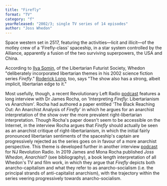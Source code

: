 ```yaml
---
title: "Firefly"
format: "TV"
category: "f"
yearReleased: "2002/3; single TV series of 14 episodes"
author: "Joss Whedon"
---
```

Space western set in 2517, featuring the activities—licit  and illicit—of the motley crew of a 'Firefly-class' spaceship, in a star system  controlled by the Alliance, apparently a fusion of the two surviving  superpowers, the USA and China.

According to <a href="http://lfs.org/newsletter/029/04/Somin.shtml">Ilya Somin</a>, of the  Libertarian Futurist Society, Whedon "deliberately incorporated libertarian  themes in his 2002 science fiction series _Firefly_." <a href="http://praxeology.net/unblog05-05.htm#04">Roderick Long</a>, too, says  "The show also has a strong, albeit implicit, libertarian edge to it."

Most usefully, though, a recent Revolutionary Left Radio <a href="http://revolutionaryleftradio.libsyn.com/interpreting-firefly-libertarianism-vs-anarchism-w-dr-james-rocha"> podcast</a> features a long interview with Dr James Rocha, on 'Interpreting  _Firefly_: Libertarianism vs Anarchism'. Rocha had authored a paper entitled  'The Black Reaching Out: An Anarchist Analysis of _Firefly_' in which he  argues for an anarchist interpretation of the show over the more prevalent  right-libertarian interpretation. Though Rocha's paper doesn't seem to be  accessible on the Internet, in the interview Rocha argues that _Firefly_ should actually be seen as an anarchist critique of right-libertarianism, in  which the initial fairly pronounced libertarian sentiments of the spaceship's  captain are progressively rejected as the series goes on in favour of a more  anarchist perspective. This theme is developed further in another interview <a href="https://njrevolutionradio.com/podcast/marx-firefly-and-joss-whedon/">podcast</a> for NJ Revolution Radio. In 2019 James and Mona Rocha published _Joss Whedon, Anarchist?_ (see bibliography), a book length interpretation of all Whedon&#39;s TV and film work, in which they argue that _Firefly_ depicts both anarcho-capitalism and what they refer to as anarcho-socialism (i.e. the principal strands of anti-capitalist anarchism), with the trajectory within the series veering progressively towards anarcho-socialism.
